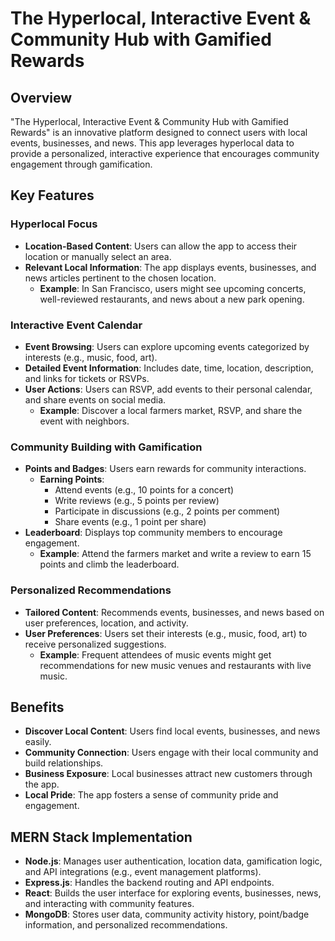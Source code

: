 # The Hyperlocal, Interactive Event & Community Hub with Gamified Rewards

## Overview

"The Hyperlocal, Interactive Event & Community Hub with Gamified Rewards" is an innovative platform designed to connect users with local events, businesses, and news. This app leverages hyperlocal data to provide a personalized, interactive experience that encourages community engagement through gamification.

## Key Features

### Hyperlocal Focus

- **Location-Based Content**: Users can allow the app to access their location or manually select an area.
- **Relevant Local Information**: The app displays events, businesses, and news articles pertinent to the chosen location.
  - **Example**: In San Francisco, users might see upcoming concerts, well-reviewed restaurants, and news about a new park opening.

### Interactive Event Calendar

- **Event Browsing**: Users can explore upcoming events categorized by interests (e.g., music, food, art).
- **Detailed Event Information**: Includes date, time, location, description, and links for tickets or RSVPs.
- **User Actions**: Users can RSVP, add events to their personal calendar, and share events on social media.
  - **Example**: Discover a local farmers market, RSVP, and share the event with neighbors.

### Community Building with Gamification

- **Points and Badges**: Users earn rewards for community interactions.
  - **Earning Points**:
    - Attend events (e.g., 10 points for a concert)
    - Write reviews (e.g., 5 points per review)
    - Participate in discussions (e.g., 2 points per comment)
    - Share events (e.g., 1 point per share)
- **Leaderboard**: Displays top community members to encourage engagement.
  - **Example**: Attend the farmers market and write a review to earn 15 points and climb the leaderboard.

### Personalized Recommendations

- **Tailored Content**: Recommends events, businesses, and news based on user preferences, location, and activity.
- **User Preferences**: Users set their interests (e.g., music, food, art) to receive personalized suggestions.
  - **Example**: Frequent attendees of music events might get recommendations for new music venues and restaurants with live music.

## Benefits

- **Discover Local Content**: Users find local events, businesses, and news easily.
- **Community Connection**: Users engage with their local community and build relationships.
- **Business Exposure**: Local businesses attract new customers through the app.
- **Local Pride**: The app fosters a sense of community pride and engagement.

## MERN Stack Implementation

- **Node.js**: Manages user authentication, location data, gamification logic, and API integrations (e.g., event management platforms).
- **Express.js**: Handles the backend routing and API endpoints.
- **React**: Builds the user interface for exploring events, businesses, news, and interacting with community features.
- **MongoDB**: Stores user data, community activity history, point/badge information, and personalized recommendations.